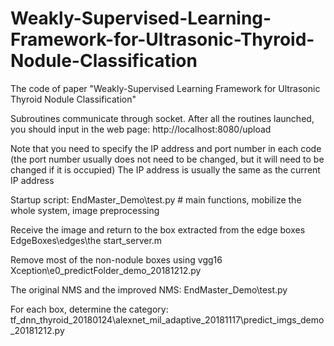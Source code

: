 # Weakly-Supervised-Learning-Framework-for-Ultrasonic-Thyroid-Nodule-Classification
The code of paper "Weakly-Supervised Learning Framework for Ultrasonic Thyroid Nodule Classification"

Subroutines communicate through socket. After all the routines launched, you should input in the web page: http://localhost:8080/upload

Note that you need to specify the IP address and port number in each code (the port number usually does not need to be changed, but it will need to be changed if it is occupied)
The IP address is usually the same as the current IP address

Startup script:
EndMaster_Demo\test.py # main functions, mobilize the whole system, image preprocessing

Receive the image and return to the box extracted from the edge boxes
EdgeBoxes\edges\the start_server.m

Remove most of the non-nodule boxes using vgg16 
Xception\e0_predictFolder_demo_20181212.py

The original NMS and the improved NMS:
EndMaster_Demo\test.py

For each box, determine the category:
tf_dnn_thyroid_20180124\alexnet_mil_adaptive_20181117\predict_imgs_demo_20181212.py

